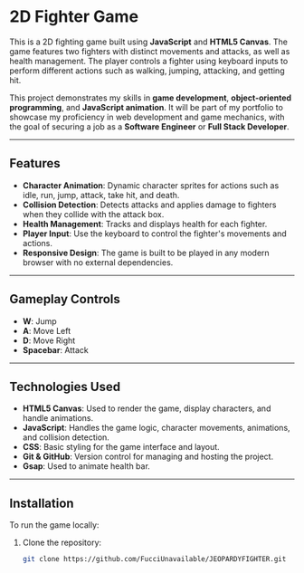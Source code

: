 # 2D Fighter Game

This is a 2D fighting game built using **JavaScript** and **HTML5 Canvas**. The game features two fighters with distinct movements and attacks, as well as health management. The player controls a fighter using keyboard inputs to perform different actions such as walking, jumping, attacking, and getting hit.

This project demonstrates my skills in **game development**, **object-oriented programming**, and **JavaScript animation**. It will be part of my portfolio to showcase my proficiency in web development and game mechanics, with the goal of securing a job as a **Software Engineer** or **Full Stack Developer**.

---

## Features

- **Character Animation**: Dynamic character sprites for actions such as idle, run, jump, attack, take hit, and death.
- **Collision Detection**: Detects attacks and applies damage to fighters when they collide with the attack box.
- **Health Management**: Tracks and displays health for each fighter.
- **Player Input**: Use the keyboard to control the fighter's movements and actions.
- **Responsive Design**: The game is built to be played in any modern browser with no external dependencies.

---

## Gameplay Controls

- **W**: Jump
- **A**: Move Left
- **D**: Move Right
- **Spacebar**: Attack

---

## Technologies Used

- **HTML5 Canvas**: Used to render the game, display characters, and handle animations.
- **JavaScript**: Handles the game logic, character movements, animations, and collision detection.
- **CSS**: Basic styling for the game interface and layout.
- **Git & GitHub**: Version control for managing and hosting the project.
- **Gsap**: Used to animate health bar.
---

## Installation

To run the game locally:

1. Clone the repository:

   ```bash
   git clone https://github.com/FucciUnavailable/JEOPARDYFIGHTER.git
